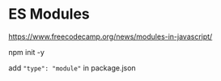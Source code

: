# ES Modules

https://www.freecodecamp.org/news/modules-in-javascript/

npm init -y

add `"type": "module"` in package.json
